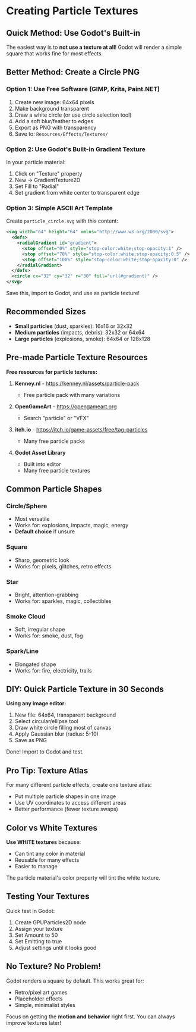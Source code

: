 # Creating Particle Textures

## Quick Method: Use Godot's Built-in

The easiest way is to **not use a texture at all**! Godot will render a simple square that works fine for most effects.

## Better Method: Create a Circle PNG

### Option 1: Use Free Software (GIMP, Krita, Paint.NET)

1. Create new image: 64x64 pixels
2. Make background transparent
3. Draw a white circle (or use circle selection tool)
4. Add a soft blur/feather to edges
5. Export as PNG with transparency
6. Save to: `Resources/Effects/Textures/`

### Option 2: Use Godot's Built-in Gradient Texture

In your particle material:
1. Click on "Texture" property
2. New → GradientTexture2D
3. Set Fill to "Radial"
4. Set gradient from white center to transparent edge

### Option 3: Simple ASCII Art Template

Create `particle_circle.svg` with this content:

```svg
<svg width="64" height="64" xmlns="http://www.w3.org/2000/svg">
  <defs>
    <radialGradient id="gradient">
      <stop offset="0%" style="stop-color:white;stop-opacity:1" />
      <stop offset="70%" style="stop-color:white;stop-opacity:0.5" />
      <stop offset="100%" style="stop-color:white;stop-opacity:0" />
    </radialGradient>
  </defs>
  <circle cx="32" cy="32" r="30" fill="url(#gradient)" />
</svg>
```

Save this, import to Godot, and use as particle texture!

## Recommended Sizes

- **Small particles** (dust, sparkles): 16x16 or 32x32
- **Medium particles** (impacts, debris): 32x32 or 64x64  
- **Large particles** (explosions, smoke): 64x64 or 128x128

## Pre-made Particle Texture Resources

**Free resources for particle textures:**

1. **Kenney.nl** - https://kenney.nl/assets/particle-pack
   - Free particle pack with many variations
   
2. **OpenGameArt** - https://opengameart.org
   - Search "particle" or "VFX"
   
3. **itch.io** - https://itch.io/game-assets/free/tag-particles
   - Many free particle packs

4. **Godot Asset Library**
   - Built into editor
   - Many free particle textures

## Common Particle Shapes

### Circle/Sphere
- Most versatile
- Works for: explosions, impacts, magic, energy
- **Default choice** if unsure

### Square
- Sharp, geometric look
- Works for: pixels, glitches, retro effects

### Star
- Bright, attention-grabbing
- Works for: sparkles, magic, collectibles

### Smoke Cloud
- Soft, irregular shape
- Works for: smoke, dust, fog

### Spark/Line
- Elongated shape
- Works for: fire, electricity, trails

## DIY: Quick Particle Texture in 30 Seconds

**Using any image editor:**

1. New file: 64x64, transparent background
2. Select circular/ellipse tool
3. Draw white circle filling most of canvas
4. Apply Gaussian blur (radius: 5-10)
5. Save as PNG

Done! Import to Godot and test.

## Pro Tip: Texture Atlas

For many different particle effects, create one texture atlas:
- Put multiple particle shapes in one image
- Use UV coordinates to access different areas
- Better performance (fewer texture swaps)

## Color vs White Textures

**Use WHITE textures** because:
- Can tint any color in material
- Reusable for many effects
- Easier to manage

The particle material's color property will tint the white texture.

## Testing Your Textures

Quick test in Godot:
1. Create GPUParticles2D node
2. Assign your texture
3. Set Amount to 50
4. Set Emitting to true
5. Adjust settings until it looks good

## No Texture? No Problem!

Godot renders a square by default. This works great for:
- Retro/pixel art games
- Placeholder effects
- Simple, minimalist styles

Focus on getting the **motion and behavior** right first. You can always improve textures later!
